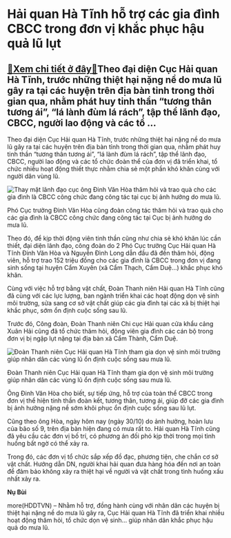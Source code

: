 Hải quan Hà Tĩnh hỗ trợ các gia đình CBCC trong đơn vị khắc phục hậu quả lũ lụt
===============================================================================

[:gift:Xem chi tiết ở đây:gift:](https://hddtvn.com/hai-quan-ha-tinh-ho-tro-cac-gia-dinh-cbcc-trong-don-vi-khac-phuc-hau-qua-lu-lut/)Theo đại diện Cục Hải quan Hà Tĩnh, trước những thiệt hại nặng nề do mưa lũ gây ra tại các huyện trên địa bàn tỉnh trong thời gian qua, nhằm phát huy tinh thần “tương thân tương ái”, “lá lành đùm lá rách”, tập thể lãnh đạo, CBCC, người lao động và các tổ …
----------------------------------------------------------------------------------------------------------------------------------------------------------------------------------------------------------------------------------------------------------------


Theo đại diện Cục Hải quan Hà Tĩnh, trước những thiệt hại nặng nề do mưa lũ gây ra tại các huyện trên địa bàn tỉnh trong thời gian qua, nhằm phát huy tinh thần “tương thân tương ái”, “lá lành đùm lá rách”, tập thể lãnh đạo, CBCC, người lao động và các tổ chức đoàn thể của đơn vị đã triển khai, tổ chức nhiều hoạt động thiết thực nhằm chia sẻ một phần khó khăn cùng với người dân vùng lũ.





![Thay mặt lãnh đạo cục ông Đinh Văn Hòa thăm hỏi và trao quà cho các gia đình là CBCC công chức đang công tác tại cục bị ảnh hưởng do mưa lũ. ](https://hddtvn.com/wp-content/uploads/2021/01/0543_4e1310c53c1fc2419b0e.jpg "Thay mặt lãnh đạo cục ông Đinh Văn Hòa thăm hỏi và trao quà cho các gia đình là CBCC công chức đang công tác tại cục bị ảnh hưởng do mưa lũ. ")


Phó Cục trưởng Đinh Văn Hòa cũng đoàn công tác thăm hỏi và trao quà cho các gia đình là CBCC công chức đang công tác tại Cục bị ảnh hưởng do mưa lũ.



Theo đó, để kịp thời động viên tinh thần cũng như chia sẻ khó khăn lúc cần thiết, đại diện lãnh đạo, công đoàn do 2 Phó Cục trưởng Cục Hải quan Hà Tĩnh Đinh Văn Hòa và Nguyễn Đình Long dẫn đầu đã đến thăm hỏi, động viên, hỗ trợ trao 152 triệu đồng cho các gia đình là CBCC trong đơn vị đang sinh sống tại huyện Cẩm Xuyên (xã Cẩm Thạch, Cẩm Duệ…) khắc phục khó khăn.


Cùng với việc hỗ trợ bằng vật chất, Đoàn Thanh niên Hải quan Hà Tĩnh cũng đã cùng với các lực lượng, ban ngành triển khai các hoạt động dọn vệ sinh môi trường, sửa sang cơ sở vật chất giúp các gia đình tại các xã bị thiệt hại khắc phục, sớm ổn định cuộc sống sau lũ.


Trước đó, Công đoàn, Đoàn Thanh niên Chi cục Hải quan cửa khẩu cảng Xuân Hải cũng đã tổ chức thăm hỏi, động viên gia đình các cán bộ trong đơn vị bị ngập lụt nặng tại địa bàn xã Cẩm Thành, Cẩm Duệ.





![Đoàn Thanh niên Cục Hải quan Hà Tĩnh tham gia dọn vệ sinh môi trường giúp nhân dân các vùng lũ ổn định cuộc sống sau mưa lũ.](https://hddtvn.com/wp-content/uploads/2021/01/0544_0113d2e3fe3900675928.jpg "Đoàn Thanh niên Cục Hải quan Hà Tĩnh tham gia dọn vệ sinh môi trường giúp nhân dân các vùng lũ ổn định cuộc sống sau mưa lũ.")


Đoàn Thanh niên Cục Hải quan Hà Tĩnh tham gia dọn vệ sinh môi trường giúp nhân dân các vùng lũ ổn định cuộc sống sau mưa lũ.



Ông Đinh Văn Hòa cho biết, sự tiếp ứng, hỗ trợ của toàn thể CBCC trong đơn vị thể hiện tinh thần đoàn kết, tương thân, tương ái, giúp đỡ các gia đình bị ảnh hưởng nặng nề sớm khôi phục ổn định cuộc sống sau lũ lụt.


Cũng theo ông Hòa, ngày hôm nay (ngày 30/10) do ảnh hưởng, hoàn lưu của bão số 9, trên địa bàn hiện đang có mưa rất to. Hải quan Hà Tĩnh cũng đã yêu cầu các đơn vị bố trí, có phương án đối phó kịp thời trong mọi tình huống bất ngờ có thể xảy ra.


Trong đó, các đơn vị tổ chức sắp xếp đồ đạc, phương tiện, che chắn cơ sở vật chất. Hướng dẫn DN, người khai hải quan đưa hàng hóa đến nơi an toàn để đảm bảo không xảy ra thiệt hại về người và vật chất trong tình huống xấu nhất xảy ra.




**Nụ Bùi**



more(HDDTVN) – Nhằm hỗ trợ, đồng hành cùng với nhân dân các huyện bị thiệt hại nặng nề do mưa lũ gây ra, Cục Hải quan Hà Tĩnh đã triển khai nhiều hoạt động thăm hỏi, tổ chức dọn vệ sinh… giúp nhân dân khắc phục hậu quả do mưa lũ.

